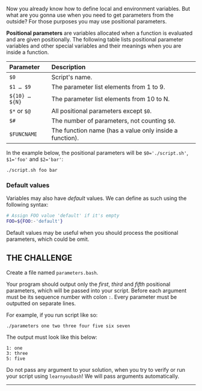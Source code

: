 Now you already know how to define local and environment variables. But what are you gonna use when you need to get parameters from the outside? For those purposes you may use positional parameters.

**Positional parameters** are variables allocated when a function is evaluated and are given positionally. The following table lists positional parameter variables and other special variables and their meanings when you are inside a function.

| Parameter      | Description                                                 |
| :------------- | :---------------------------------------------------------- |
| `$0`           | Script's name.                                              |
| `$1 … $9`      | The parameter list elements from 1 to 9.                    |
| `${10} … ${N}` | The parameter list elements from 10 to N.                   |
| `$*` or `$@`   | All positional parameters except `$0`.                      |
| `$#`           | The number of parameters, not counting `$0`.                |
| `$FUNCNAME`    | The function name (has a value only inside a function).     |

In the example below, the positional parameters will be `$0='./script.sh'`,  `$1='foo'` and `$2='bar'`:

    ./script.sh foo bar

### Default values

Variables may also have _default_ values. We can define as such using the following syntax:

```bash
# Assign FOO value 'default' if it's empty
FOO=${FOO:-'default'}
```

Default values may be useful when you should process the positional parameters, which could be omit.

## THE CHALLENGE

Create a file named `parameters.bash`.

Your program should output only the _first_, _third_ and _fifth_ positional parameters, which will be passed into your script. Before each argument must be  its sequence number with colon `:`. Every parameter must be outputted on separate lines.

For example, if you run script like so:

    ./parameters one two three four five six seven

The output must look like this below:

    1: one
    3: three
    5: five

Do not pass any argument to your solution, when you try to verify or run your script using `learnyoubash`! We will pass arguments automatically.

---
